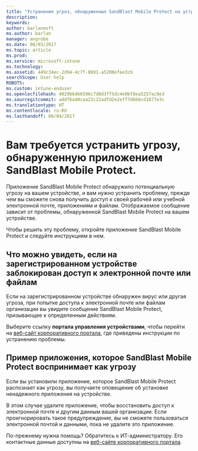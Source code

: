 ```yaml
---
title: "Устранение угроз, обнаруженных SandBlast Mobile Protect на устройствах Android | Документация Майкрософт"
description: 
keywords: 
author: barlanmsft
ms.author: barlan
manager: angrobe
ms.date: 08/03/2017
ms.topic: article
ms.prod: 
ms.service: microsoft-intune
ms.technology: 
ms.assetid: 449c34ec-2d94-4c7f-8691-a5200efee3cb
searchScope: User help
ROBOTS: 
ms.custom: intune-enduser
ms.openlocfilehash: 4029664b6596c7d8d3ff5dc4e0bf8ea5257ac8e3
ms.sourcegitcommit: addf6a40caa22c22adfd2e2eff7d666cd1877e3c
ms.translationtype: HT
ms.contentlocale: ru-RU
ms.lasthandoff: 08/04/2017
---
```

# <a name="you-need-to-resolve-a-threat-found-by-sandblast-mobile-protect"></a>Вам требуется устранить угрозу, обнаруженную приложением SandBlast Mobile Protect.

Приложение SandBlast Mobile Protect обнаружило потенциальную угрозу на вашем устройстве, и вам нужно устранить проблему, прежде чем вы сможете снова получить доступ к своей рабочей или учебной электронной почте, приложениям и файлам. Отображаемое сообщение зависит от проблемы, обнаруженной SandBlast Mobile Protect на вашем устройстве. 

Чтобы решить эту проблему, откройте приложение SandBlast Mobile Protect и следуйте инструкциям в нем.

## <a name="what-you-might-see-if-your-enrolled-device-is-blocked-from-accessing-email-or-files"></a>Что можно увидеть, если на зарегистрированном устройстве заблокирован доступ к электронной почте или файлам

Если на зарегистрированном устройстве обнаружен вирус или другая угроза, при попытке доступа к электронной почте или файлам организации вы увидите сообщение SandBlast Mobile Protect, призывающее к определенным действиям.

Выберите ссылку **портала управления устройствами**, чтобы перейти на [веб-сайт корпоративного портала](http://portal.manage.microsoft.com), где приведены инструкции по устранению проблемы.

## <a name="example-of-an-app-that-sandblast-mobile-protect-sees-as-a-threat"></a>Пример приложения, которое SandBlast Mobile Protect воспринимает как угрозу

Если вы установили приложение, которое SandBlast Mobile Protect распознает как угрозу, вы получаете оповещение об установке ненадежного приложения на устройстве. 

В этом случае удалите приложение, чтобы восстановить доступ к электронной почте и другим данным вашей организации. Если проигнорировать такое предупреждение, вы не сможете пользоваться электронной почтой и данными, пока не удалите это приложение.

По-прежнему нужна помощь? Обратитесь к ИТ-администратору. Его контактные данные доступны на [веб-сайте корпоративного портала](http://portal.manage.microsoft.com).
